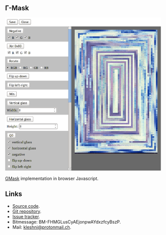 Γ-Mask
------

![Screenshot](screenshot.png)

[GMask](http://gmask.awardspace.info/) implementation in browser Javascript.

Links
-----

* [Source code](https://github.com/Kleshni/Gamma-Mask/archive/master.zip).
* [Git repository](https://github.com/Kleshni/Gamma-Mask.git).
* [Issue tracker](https://github.com/Kleshni/Gamma-Mask/issues).
* Bitmessage: BM-FHMGLusCyAEjonpwAYdxzfcyBszP.
* Mail: [kleshni@protonmail.ch](mailto:kleshni@protonmail.ch).

